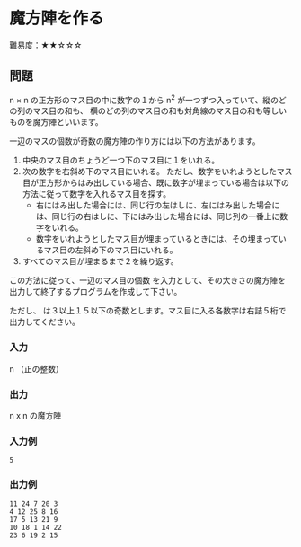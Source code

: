 # 魔方陣を作る

難易度：★★☆☆☆

## 問題

n × n の正方形のマス目の中に数字の１から n<sup>2</sup> が一つずつ入っていて、縦のどの列のマス目の和も、
横のどの列のマス目の和も対角線のマス目の和も等しいものを魔方陣といいます。

一辺のマスの個数が奇数の魔方陣の作り方には以下の方法があります。

1. 中央のマス目のちょうど一つ下のマス目に１をいれる。
1. 次の数字を右斜め下のマス目にいれる。
    ただし、数字をいれようとしたマス目が正方形からはみ出している場合、既に数字が埋まっている場合は以下の方法に従って数字を入れるマス目を探す。
    - 右にはみ出した場合には、同じ行の左はしに、左にはみ出した場合には、同じ行の右はしに、下にはみ出した場合には、同じ列の一番上に数字をいれる。
    - 数字をいれようとしたマス目が埋まっているときには、その埋まっているマス目の左斜め下のマス目にいれる。
1. すべてのマス目が埋まるまで２を繰り返す。

この方法に従って、一辺のマス目の個数 を入力として、その大きさの魔方陣を出力して終了するプログラムを作成して下さい。

ただし、 は３以上１５以下の奇数とします。マス目に入る各数字は右詰５桁で出力してください。

### 入力

n （正の整数）

### 出力
n x n の魔方陣

### 入力例

```
5
```

### 出力例

```
11 24 7 20 3
4 12 25 8 16
17 5 13 21 9
10 18 1 14 22
23 6 19 2 15 
```